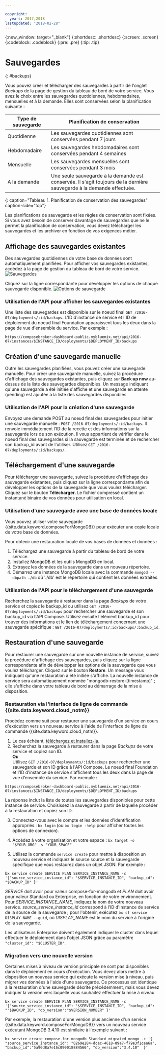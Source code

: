 ```yaml
---

copyright:
  years: 2017,2018
lastupdated: "2018-02-28"
---
```


{:new_window: target="_blank"}
{:shortdesc: .shortdesc}
{:screen: .screen}
{:codeblock: .codeblock}
{:pre: .pre}
{:tip: .tip}

# Sauvegardes
{: #backups}

Vous pouvez créer et télécharger des sauvegardes à partir de l'onglet _Backups_ de la page de gestion du tableau de bord de votre service. Vous avez le choix entre les sauvegardes quotidiennes, hebdomadaires, mensuelles et à la demande. Elles sont conservées selon la planification suivante :

Type de sauvegarde|Planification de conservation
----------|-----------
Quotidienne|Les sauvegardes quotidiennes sont conservées pendant 7 jours
Hebdomadaire|Les sauvegardes hebdomadaires sont conservées pendant 4 semaines
Mensuelle|Les sauvegardes mensuelles sont conservées pendant 3 mois
A la demande|Une seule sauvegarde à la demande est conservée. Il s'agit toujours de la dernière sauvegarde à la demande effectuée.
{: caption="Tableau 1. Planification de conservation des sauvegardes" caption-side="top"}

Les planifications de sauvegarde et les règles de conservation sont fixées. Si vous avez besoin de conserver davantage de sauvegardes que ne le permet la planification de conservation, vous devez télécharger les sauvegardes et les archiver en fonction de vos exigences métier.

## Affichage des sauvegardes existantes

Des sauvegardes quotidiennes de votre base de données sont automatiquement planifiées. Pour afficher vos sauvegardes existantes, accédez à la page de gestion du tableau de bord de votre service.
  ![Sauvegardes](./images/mongodb-backups-show.png "Liste des sauvegardes disponibles")

Cliquez sur la ligne correspondante pour développer les options de chaque sauvegarde disponible.
  ![Options de sauvegarde](./images/mongodb-backups-options.png "Options d'une sauvegarde.") 

### Utilisation de l'API pour afficher les sauvegardes existantes

Une liste des sauvegardes est disponible sur le noeud final `GET /2016-07/deployments/:id/backups`. L'ID d'instance de service et l'ID de déploiement du noeud final Foundation apparaissent tous les deux dans la page de vue d'ensemble du service. Par exemple :  
``` 
https://composebroker-dashboard-public.mybluemix.net/api/2016-07/instances/$INSTANCE_ID/deployments/$DEPLOYMENT_ID/backups
```  

## Création d'une sauvegarde manuelle

Outre les sauvegardes planifiées, vous pouvez créer une sauvegarde manuelle. Pour créer une sauvegarde manuelle, suivez la procédure d'affichage des sauvegardes existantes, puis cliquez sur **Back up now** au-dessus de la liste des sauvegardes disponibles. Un message indiquant qu'une sauvegarde a été initiée s'affiche et une sauvegarde en attente (pending) est ajoutée à la liste des sauvegardes disponibles.

### Utilisation de l'API pour la création d'une sauvegarde

Envoyez une demande POST au noeud final des sauvegardes pour initier une sauvegarde manuelle : `POST /2016-07/deployments/:id/backups`. Il renvoie immédiatement l'ID de la recette et des informations sur la sauvegarde lors de son exécution. Il vous appartient de vérifier dans le noeud final des sauvegardes si la sauvegarde est terminée et de rechercher son backup_id avant de l'utiliser. Utilisez `GET /2016-07/deployments/:id/backups/`.

## Téléchargement d'une sauvegarde

Pour télécharger une sauvegarde, suivez la procédure d'affichage des sauvegarde existantes, puis cliquez sur la ligne correspondante afin de développer les options de la sauvegarde que vous voulez télécharger. Cliquez sur le bouton **Télécharger**. Le fichier compressé contient un instantané binaire de vos données pour utilisation en local.

### Utilisation d'une sauvegarde avec une base de données locale

Vous pouvez utiliser votre sauvegarde {{site.data.keyword.composeForMongoDB}} pour exécuter une copie locale de votre base de données.

Pour obtenir une restauration locale de vos bases de données et données :

1. Téléchargez une sauvegarde à partir du tableau de bord de votre service.
2. Installez MongoDB et les outils MongoDB en local.
3. Extrayez les données de la sauvegarde dans un nouveau répertoire.
4. Démarrez une instance MongoDB locale avec la commande `mongod --dbpath ./db` où './db' est le répertoire qui contient les données extraites.

### Utilisation de l'API pour le téléchargement d'une sauvegarde
Recherchez la sauvegarde à restaurer dans la page _Backups_ de votre service et copiez le backup_id ou utilisez `GET /2016-07/deployments/:id/backups` pour rechercher une sauvegarde et son backup_id via l'API Compose. Utilisez ensuite l'élément backup_id pour trouver des informations et le lien de téléchargement concernant une sauvegarde spécifique : `GET /2016-07/deployments/:id/backups/:backup_id`.

## Restauration d'une sauvegarde

Pour restaurer une sauvegarde sur une nouvelle instance de service, suivez la procédure d'affichage des sauvegardes, puis cliquez sur la ligne correspondante afin de développer les options de la sauvegarde que vous voulez télécharger. Cliquez sur le bouton **Restore**. Un message vous indiquant qu'une restauration a été initiée s'affiche. La nouvelle instance de service sera automatiquement nommée "mongodb-restore-[timestamp]" ; elle s'affiche dans votre tableau de bord au démarrage de la mise à disposition.

### Restauration via l'interface de ligne de commande {{site.data.keyword.cloud_notm}} 

Procédez comme suit pour restaurer une sauvegarde d'un service en cours d'exécution vers un nouveau service à l'aide de l'interface de ligne de commande {{site.data.keyword.cloud_notm}}. 
1. Le cas échéant, [téléchargez et installez-la](https://console.bluemix.net/docs/cli/index.html#overview). 
2. Recherchez la sauvegarde à restaurer dans la page _Backups_ de votre service et copiez son ID.  
  **Ou**  
  Utilisez `GET /2016-07/deployments/:id/backups` pour rechercher une sauvegarde et son ID grâce à l'API Compose. Le noeud final Foundation et l'ID d'instance de service s'affichent tous les deux dans la page de vue d'ensemble du service. Par exemple :  
  ``` 
  https://composebroker-dashboard-public.mybluemix.net/api/2016-07/instances/$INSTANCE_ID/deployments/$DEPLOYMENT_ID/backups
  ```  
  La réponse inclut la liste de toutes les sauvegardes disponibles pour cette instance de service. Choisissez la sauvegarde à partir de laquelle procéder à la restauration et copiez son ID.

3. Connectez-vous avec le compte et les données d'identification appropriés : `bx login` (ou `bx login -help` pour afficher toutes les options de connexion).

4. Accédez à votre organisation et votre espace : `bx target -o "$YOUR_ORG" -s "YOUR_SPACE"`

5. Utilisez la commande `service create` pour mettre à disposition un nouveau service et indiquez le source source et la sauvegarde spécifique que vous restaurez dans un objet JSON. Par exemple : 
``` 
bx service create SERVICE PLAN SERVICE_INSTANCE_NAME -c '{"source_service_instance_id": "$SERVICE_INSTANCE_ID", "backup_id": "$BACKUP_ID" }'
```
  _SERVICE_ doit avoir pour valeur compose-for-mongodb et _PLAN_ doit avoir pour valeur Standard ou Enterprise, en fonction de votre environnement. Pour _SERVICE\_INSTANCE\_NAME_, indiquez le nom de votre nouveau service. _source\_service\_instance\_id_ correspond à l'ID d'instance de service de la source de la sauvegarde ; pour l'obtenir, exécutez `bx cf service DISPLAY_NAME --guid`, où _DISPLAY\_NAME_ est le nom du service à l'origine de la sauvegarde.  
  
  Les utilisateurs Enterprise doivent également indiquer le cluster dans lequel effectuer le déploiement dans l'objet JSON grâce au paramètre `"cluster_id": "$CLUSTER_ID"`.

### Migration vers une nouvelle version

Certaines mises à niveau de version principale ne sont pas disponibles dans le déploiement en cours d'exécution. Vous devez alors mettre à disposition un nouveau service qui exécute la version mise à niveau, puis migrer vos données à l'aide d'une sauvegarde. Ce processus est identique à la restauration d'une sauvegarde décrite précédemment, mais vous devez indiquer la version vers laquelle vous souhaitez effectuer la mise à niveau.

``` 
bx service create SERVICE PLAN SERVICE_INSTANCE_NAME -c '{"source_service_instance_id": "$SERVICE_INSTANCE_ID", "backup_id": ""$BACKUP_ID", "db_version":"$VERSION_NUMBER" }'
```

Par exemple, la restauration d'une version plus ancienne d'un service {{site.data.keyword.composeForMongoDB}} vers un nouveau service exécutant MongoDB 3.4.10 est similaire à l'exemple suivant :
```
bx service create compose-for-mongodb Standard migrated_mongo -c '{ "source_service_instance_id": "0269e284-dcac-4618-89a7-f79e3f1cea6a", "backup_id":"5a96d8a7e16c090018884566", "db_version":"3.4.10"  }'
```
